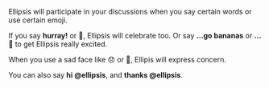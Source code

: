 Ellipsis will participate in your discussions when you say certain words or use certain emoji.

If you say **hurray!** or :tada:, Ellipsis will celebrate too. Or say **…go bananas** or **…:banana:** to get Ellipsis really excited.

When you use a sad face like :disappointed: or :slightly_frowning_face:, Ellipis will express concern.

You can also say **hi @ellipsis**, and **thanks @ellipsis**.